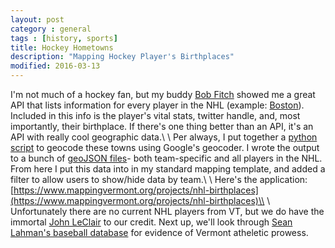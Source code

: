 ```yaml
---
layout: post
category : general
tags : [history, sports]
title: Hockey Hometowns
description: "Mapping Hockey Player's Birthplaces"
modified: 2016-03-13
---
```

I'm not much of a hockey fan, but my buddy [Bob Fitch](https://bobsbreakdowns.wordpress.com/) showed me a great API that lists information for every player in the NHL (example: [Boston](http://nhlwc.cdnak.neulion.com/fs1/nhl/league/teamroster/bos/iphone/clubroster.json)). Included in this info is the player's vital stats, twitter handle, and, most importantly, their birthplace. If there's one thing better than an API, it's an API with really cool geographic data.\\
\\
Per always, I put together a [python script](https://github.com/mappingvermont/nhl-birthplaces/blob/master/geocodeBirthplace.py) to geocode these towns using Google's geocoder. I wrote the output to a bunch of [geoJSON files](https://github.com/mappingvermont/nhl-birthplaces/tree/master/outGeoJSON)- both team-specific and all players in the NHL. From here I put this data into in my standard mapping template, and added a filter to allow users to show/hide data by team.\\
\\
Here's the application: [https://www.mappingvermont.org/projects/nhl-birthplaces](https://www.mappingvermont.org/projects/nhl-birthplaces)\\
\\
Unfortunately there are no current NHL players from VT, but we do have the immortal [John LeClair](https://en.wikipedia.org/wiki/John_LeClair) to our credit. Next up, we'll look through [Sean Lahman's baseball database](http://www.seanlahman.com/baseball-archive/statistics/) for evidence of Vermont atheletic prowess.
